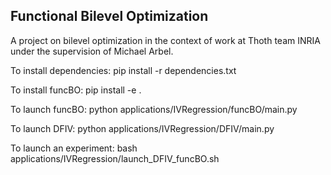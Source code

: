 ## Functional Bilevel Optimization

A project on bilevel optimization in the context of work at Thoth team INRIA under the supervision of Michael Arbel.

To install dependencies:
pip install -r dependencies.txt

To install funcBO:
pip install -e .

To launch funcBO:
python applications/IVRegression/funcBO/main.py

To launch DFIV:
python applications/IVRegression/DFIV/main.py

To launch an experiment:
bash applications/IVRegression/launch_DFIV_funcBO.sh